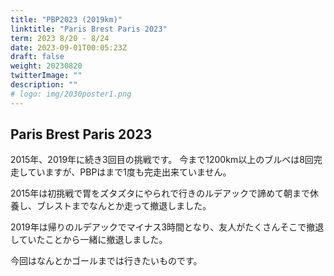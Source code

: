 ```yaml
---
title: "PBP2023 (2019km)"
linktitle: "Paris Brest Paris 2023"
term: 2023 8/20 - 8/24
date: 2023-09-01T00:05:23Z
draft: false
weight: 20230820
twitterImage: ""
description: ""
# logo: img/2030poster1.png
---
```

## Paris Brest Paris 2023

2015年、2019年に続き3回目の挑戦です。
今まで1200km以上のブルベは8回完走していますが、PBPはまで1度も完走出来ていません。

2015年は初挑戦で胃をズタズタにやられで行きのルデアックで諦めて朝まで休養し、ブレストまでなんとか走って撤退しました。

2019年は帰りのルデアックでマイナス3時間となり、友人がたくさんそこで撤退していたことから一緒に撤退しました。

今回はなんとかゴールまでは行きたいものです。
